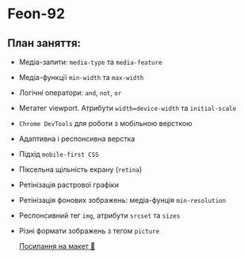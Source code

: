 # Feon-92

## План заняття:

- Медіа-запити: `media-type` та `media-feature`
- Медіа-функції `min-width` та `max-width`
- Логічні оператори: `and`, `not`, `or`
- Метатег viewport. Атрибути `width=device-width` та `initial-scale`
- `Chrome DevTools` для роботи з мобільною версткою
- Адаптивна і респонсивна верстка
- Підхід `mobile-first CSS`

- Піксельна щільність екрану (`retina`)
- Ретінізація растрової графіки
- Ретінізація фонових зображень: медіа-фунція `min-resolution`
- Респонсивний тег `img`, атрибути `srcset` та `sizes`
- Різні формати зображень з тегом `picture`

  [Посилання на макет 🎨](https://www.figma.com/file/qafvJfFfzJ8q01mwfTbcoz/Simply-Chocolate?type=design&node-id=0%3A1&t=Wme42fko9KxtYKEf-1)
